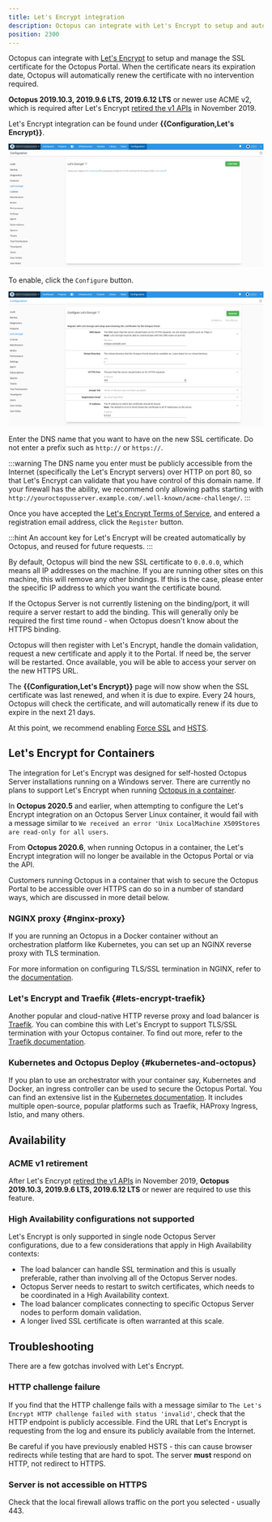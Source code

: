 ```yaml
---
title: Let's Encrypt integration
description: Octopus can integrate with Let's Encrypt to setup and automatically renew the Octopus Portal SSL certificate.
position: 2300
---
```


Octopus can integrate with [Let's Encrypt](https://g.octopushq.com/LetsEncryptOrg) to setup and manage the SSL certificate for the Octopus Portal. When the certificate nears its expiration date, Octopus will automatically renew the certificate with no intervention required.

**Octopus 2019.10.3, 2019.9.6 LTS, 2019.6.12 LTS** or newer use ACME v2, which is required after Let's Encrypt [retired the v1 APIs](https://community.letsencrypt.org/t/end-of-life-plan-for-acmev1/88430) in November 2019.

Let's Encrypt integration can be found under **{{Configuration,Let's Encrypt}}**.

![](images/letsencrypt.png "width=500")

To enable, click the `Configure` button.

![](images/letsencryptconfig.png "width=500")

Enter the DNS name that you want to have on the new SSL certificate. Do not enter a prefix such as `http://` or `https://`.

:::warning
The DNS name you enter must be publicly accessible from the Internet (specifically the Let's Encrypt servers) over HTTP on port 80, so that Let's Encrypt can validate that you have control of this domain name. If your firewall has the ability, we recommend only allowing paths starting with `http://youroctopusserver.example.com/.well-known/acme-challenge/`.
:::

Once you have accepted the [Let's Encrypt Terms of Service](https://g.octopushq.com/LetsEncryptTermsOfService), and entered a registration email address, click the `Register` button.

:::hint
An account key for Let's Encrypt will be created automatically by Octopus, and reused for future requests.
:::

By default, Octopus will bind the new SSL certificate to `0.0.0.0`, which means all IP addresses on the machine. If you are running other sites on this machine, this will remove any other bindings. If this is the case, please enter the specific IP address to which you want the certificate bound.

If the Octopus Server is not currently listening on the binding/port, it will require a server restart to add the binding. This will generally only be required the first time round - when Octopus doesn't know about the HTTPS binding.

Octopus will then register with Let's Encrypt, handle the domain validation, request a new certificate and apply it to the Portal. If need be, the server will be restarted. Once available, you will be able to access your server on the new HTTPS URL.

The **{{Configuration,Let's Encrypt}}** page will now show when the SSL certificate was last renewed, and when it is due to expire. Every 24 hours, Octopus will check the certificate, and will automatically renew if its due to expire in the next 21 days.

At this point, we recommend enabling [Force SSL](/docs/security/exposing-octopus/expose-the-octopus-web-portal-over-https.md#ForcingHTTPS) and [HSTS](/docs/security/exposing-octopus/expose-the-octopus-web-portal-over-https.md#HSTS).

## Let's Encrypt for Containers
The integration for Let's Encrypt was designed for self-hosted Octopus Server installations running on a Windows server. There are currently no plans to support Let's Encrypt when running [Octopus in a container](docs/installation/octopus-in-container/index.md).

In **Octopus 2020.5** and earlier, when attempting to configure the Let's Encrypt integration on an Octopus Server Linux container, it would fail with a message similar to `We received an error 'Unix LocalMachine X509Stores are read-only for all users`.

From **Octopus 2020.6**, when running Octopus in a container, the Let's Encrypt integration will no longer be available in the Octopus Portal or via the API. 

Customers running Octopus in a container that wish to secure the Octopus Portal to be accessible over HTTPS can do so in a number of standard ways, which are discussed in more detail below.

### NGINX proxy {#nginx-proxy}
If you are running an Octopus in a Docker container without an orchestration platform like Kubernetes, you can set up an NGINX reverse proxy with TLS termination.

For more information on configuring TLS/SSL termination in NGINX, refer to the [documentation](https://docs.nginx.com/nginx/admin-guide/security-controls/terminating-ssl-http/).

### Let's Encrypt and Traefik {#lets-encrypt-traefik}
Another popular and cloud-native HTTP reverse proxy and load balancer is [Traefik](https://traefik.io/traefik/). You can combine this with Let's Encrypt to support TLS/SSL termination with your Octopus container. To find out more, refer to  the [Traefik documentation](https://doc.traefik.io/traefik/v1.7/user-guide/.docker-and-lets-encrypt/).

### Kubernetes and Octopus Deploy {#kubernetes-and-octopus}
If you plan to use an orchestrator with your container say, Kubernetes and Docker, an ingress controller can be used to secure the Octopus Portal. You can find an extensive list in the  [Kubernetes documentation](https://kubernetes.io/docs/concepts/services-networking/ingress-controllers/). It includes multiple open-source, popular platforms such as Traefik, HAProxy Ingress, Istio, and many others.


## Availability

### ACME v1 retirement

After Let's Encrypt [retired the v1 APIs](https://community.letsencrypt.org/t/end-of-life-plan-for-acmev1/88430) in November 2019, **Octopus 2019.10.3, 2019.9.6 LTS, 2019.6.12 LTS** or newer are required to use this feature.

### High Availability configurations not supported

Let's Encrypt is only supported in single node Octopus Server configurations, due to a few considerations that apply in High Availability contexts:

- The load balancer can handle SSL termination and this is usually preferable, rather than involving all of the Octopus Server nodes.
- Octopus Server needs to restart to switch certificates, which needs to be coordinated in a High Availability context.
- The load balancer complicates connecting to specific Octopus Server nodes to perform domain validation.
- A longer lived SSL certificate is often warranted at this scale.

## Troubleshooting

There are a few gotchas involved with Let's Encrypt.

### HTTP challenge failure

If you find that the HTTP challenge fails with a message similar to `The Let's Encrypt HTTP challenge failed with status 'invalid'`, check that the HTTP endpoint is publicly accessible. Find the URL that Let's Encrypt is requesting from the log and ensure its publicly available from the Internet.

Be careful if you have previously enabled HSTS - this can cause browser redirects while testing that are hard to spot. The server **must** respond on HTTP, not redirect to HTTPS.

### Server is not accessible on HTTPS

Check that the local firewall allows traffic on the port you selected - usually 443.
